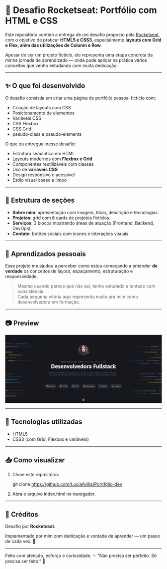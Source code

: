 # 🚀 Desafio Rocketseat: Portfólio com HTML e CSS

Este repositório contém a entrega de um desafio proposto pela [Rocketseat](https://www.rocketseat.com.br/), com o objetivo de praticar **HTML5 e CSS3**, especialmente **layouts com Grid e Flex, além das utilizações de Column e Row**.

Apesar de ser um projeto fictício, ele representa uma etapa concreta da minha jornada de aprendizado — onde pude aplicar na prática vários conceitos que venho estudando com muita dedicação.

---

## ✨ O que foi desenvolvido

O desafio consistia em criar uma página de portfólio pessoal fictício com:

- Criação de layouts com CSS
- Posicionamento de elementos
- Variáveis CSS
- CSS Flexbox
- CSS Grid
- pseudo-class e pseudo-elements

O que eu entreguei nesse desafio:

- Estrutura semântica em HTML
- Layouts modernos com **Flexbox e Grid**
- Componentes reutilizáveis com classes
- Uso de **variáveis CSS**
- Design responsivo e acessível
- Estilo visual coeso e limpo

---

## 📁 Estrutura de seções

- **Sobre mim**: apresentação com imagem, título, descrição e tecnologias.
- **Projetos**: grid com 6 cards de projetos fictícios.
- **Serviços**: 3 blocos mostrando áreas de atuação (Frontend, Backend, DevOps).
- **Contato**: botões sociais com ícones e interações visuais.

---

## 🧠 Aprendizados pessoais

Esse projeto me ajudou a perceber como estou começando a entender **de verdade** os conceitos de layout, espaçamento, estruturação e responsividade.

> Mesmo quando parece que não sei, tenho estudado e tentado com consistência.  
> Cada pequena vitória aqui representa muito pra mim como desenvolvedora em formação.

---

## 📷 Preview

![print da página](image.png)



---

## 🔧 Tecnologias utilizadas

- HTML5
- CSS3 (com Grid, Flexbox e variáveis)

  
---

## 📥 Como visualizar

1. Clone este repositório:

   git clone https://github.com/LuciaAvilla/Portifolio-dev

2. Abra o arquivo index.html no navegador.

---

## 🤝 Créditos

Desafio por **Rocketseat.**

Implementado por mim com dedicação e vontade de aprender — um passo de cada vez. 💜

---

Feito com atenção, esforço e curiosidade.
✨ “Não precisa ser perfeito. Só precisa ser feito.” 🚀

